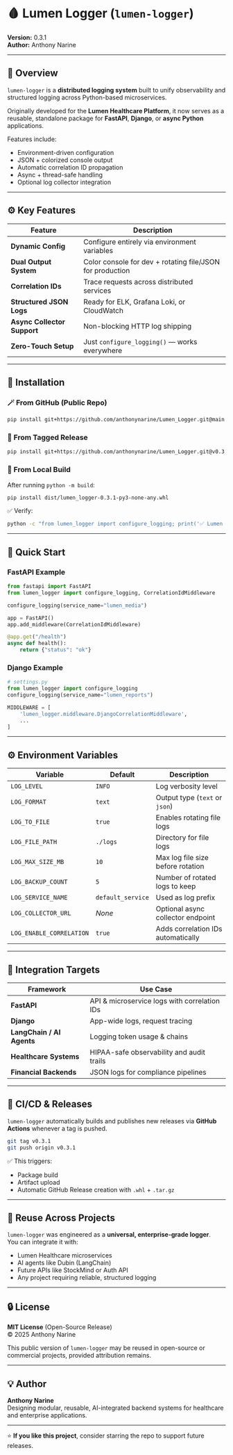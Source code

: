 # 🩸 Lumen Logger (`lumen-logger`)
**Version:** 0.3.1  
**Author:** Anthony Narine  

---

## 🧭 Overview  

`lumen-logger` is a **distributed logging system** built to unify observability and structured logging across Python-based microservices.

Originally developed for the **Lumen Healthcare Platform**, it now serves as a reusable, standalone package for **FastAPI**, **Django**, or **async Python** applications.

Features include:
- Environment-driven configuration  
- JSON + colorized console output  
- Automatic correlation ID propagation  
- Async + thread-safe handling  
- Optional log collector integration  

---

## ⚙️ Key Features  

| Feature | Description |
|----------|--------------|
| **Dynamic Config** | Configure entirely via environment variables |
| **Dual Output System** | Color console for dev + rotating file/JSON for production |
| **Correlation IDs** | Trace requests across distributed services |
| **Structured JSON Logs** | Ready for ELK, Grafana Loki, or CloudWatch |
| **Async Collector Support** | Non-blocking HTTP log shipping |
| **Zero-Touch Setup** | Just `configure_logging()` — works everywhere |

---

## 🧰 Installation  

### 🪄 From GitHub (Public Repo)
```bash
pip install git+https://github.com/anthonynarine/Lumen_Logger.git@main
```

### 🧩 From Tagged Release
```bash
pip install git+https://github.com/anthonynarine/Lumen_Logger.git@v0.3.1
```

### 🧱 From Local Build
After running `python -m build`:
```bash
pip install dist/lumen_logger-0.3.1-py3-none-any.whl
```

✅ Verify:
```bash
python -c "from lumen_logger import configure_logging; print('✅ Lumen Logger imported successfully')"
```

---

## 🚀 Quick Start  

### FastAPI Example
```python
from fastapi import FastAPI
from lumen_logger import configure_logging, CorrelationIdMiddleware

configure_logging(service_name="lumen_media")

app = FastAPI()
app.add_middleware(CorrelationIdMiddleware)

@app.get("/health")
async def health():
    return {"status": "ok"}
```

### Django Example
```python
# settings.py
from lumen_logger import configure_logging
configure_logging(service_name="lumen_reports")

MIDDLEWARE = [
    'lumen_logger.middleware.DjangoCorrelationMiddleware',
    ...
]
```

---

## ⚙️ Environment Variables  

| Variable | Default | Description |
|-----------|----------|--------------|
| `LOG_LEVEL` | `INFO` | Log verbosity level |
| `LOG_FORMAT` | `text` | Output type (`text` or `json`) |
| `LOG_TO_FILE` | `true` | Enables rotating file logs |
| `LOG_FILE_PATH` | `./logs` | Directory for file logs |
| `LOG_MAX_SIZE_MB` | `10` | Max log file size before rotation |
| `LOG_BACKUP_COUNT` | `5` | Number of rotated logs to keep |
| `LOG_SERVICE_NAME` | `default_service` | Used as log prefix |
| `LOG_COLLECTOR_URL` | *None* | Optional async collector endpoint |
| `LOG_ENABLE_CORRELATION` | `true` | Adds correlation IDs automatically |

---

## 🧠 Integration Targets  

| Framework | Use Case |
|------------|-----------|
| **FastAPI** | API & microservice logs with correlation IDs |
| **Django** | App-wide logs, request tracing |
| **LangChain / AI Agents** | Logging token usage & chains |
| **Healthcare Systems** | HIPAA-safe observability and audit trails |
| **Financial Backends** | JSON logs for compliance pipelines |

---

## 🔁 CI/CD & Releases  

`lumen-logger` automatically builds and publishes new releases via **GitHub Actions** whenever a tag is pushed.

```bash
git tag v0.3.1
git push origin v0.3.1
```

✅ This triggers:
- Package build  
- Artifact upload  
- Automatic GitHub Release creation with `.whl` + `.tar.gz`

---

## 🧩 Reuse Across Projects  

`lumen-logger` was engineered as a **universal, enterprise-grade logger**.  
You can integrate it with:
- Lumen Healthcare microservices  
- AI agents like Dubin (LangChain)  
- Future APIs like StockMind or Auth API  
- Any project requiring reliable, structured logging  

---

## 🔒 License  

**MIT License** (Open-Source Release)  
© 2025 Anthony Narine  

This public version of `lumen-logger` may be reused in open-source or commercial projects, provided attribution remains.

---

## 💡 Author  

**Anthony Narine**  
Designing modular, reusable, AI-integrated backend systems for healthcare and enterprise applications.

---

⭐ **If you like this project**, consider starring the repo to support future releases.
